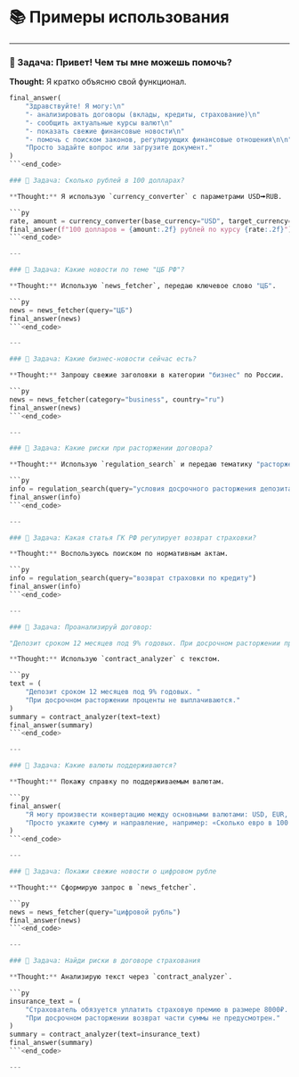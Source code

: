 # 📚 Примеры использования

---

### 💬 Задача: Привет! Чем ты мне можешь помочь?

**Thought:** Я кратко объясню свой функционал.

```py
final_answer(
    "Здравствуйте! Я могу:\n"
    "- анализировать договоры (вклады, кредиты, страхование)\n"
    "- сообщить актуальные курсы валют\n"
    "- показать свежие финансовые новости\n"
    "- помочь с поиском законов, регулирующих финансовые отношения\n\n"
    "Просто задайте вопрос или загрузите документ."
)
```<end_code>

### 💬 Задача: Сколько рублей в 100 долларах?

**Thought:** Я использую `currency_converter` c параметрами USD🠚RUB.

```py
rate, amount = currency_converter(base_currency="USD", target_currency="RUB", amount=100)
final_answer(f"100 долларов = {amount:.2f} рублей по курсу {rate:.2f}")
```<end_code>

---

### 💬 Задача: Какие новости по теме "ЦБ РФ"?

**Thought:** Использую `news_fetcher`, передаю ключевое слово "ЦБ".

```py
news = news_fetcher(query="ЦБ")
final_answer(news)
```<end_code>

---

### 💬 Задача: Какие бизнес-новости сейчас есть?

**Thought:** Запрошу свежие заголовки в категории "бизнес" по России.

```py
news = news_fetcher(category="business", country="ru")
final_answer(news)
```<end_code>

---

### 💬 Задача: Какие риски при расторжении договора?

**Thought:** Использую `regulation_search` и передаю тематику "расторжение".

```py
info = regulation_search(query="условия досрочного расторжения депозита")
final_answer(info)
```<end_code>

---

### 💬 Задача: Какая статья ГК РФ регулирует возврат страховки?

**Thought:** Воспользуюсь поиском по нормативным актам.

```py
info = regulation_search(query="возврат страховки по кредиту")
final_answer(info)
```<end_code>

---

### 💬 Задача: Проанализируй договор:

"Депозит сроком 12 месяцев под 9% годовых. При досрочном расторжении проценты не выплачиваются."

**Thought:** Использую `contract_analyzer` с текстом.

```py
text = (
    "Депозит сроком 12 месяцев под 9% годовых. "
    "При досрочном расторжении проценты не выплачиваются."
)
summary = contract_analyzer(text=text)
final_answer(summary)
```<end_code>

---

### 💬 Задача: Какие валюты поддерживаются?

**Thought:** Покажу справку по поддерживаемым валютам.

```py
final_answer(
    "Я могу произвести конвертацию между основными валютами: USD, EUR, RUB, CNY, GBP и другими. "
    "Просто укажите сумму и направление, например: «Сколько евро в 100 долларах?»"
)
```<end_code>

---

### 💬 Задача: Покажи свежие новости о цифровом рубле

**Thought:** Сформирую запрос в `news_fetcher`.

```py
news = news_fetcher(query="цифровой рубль")
final_answer(news)
```<end_code>

---

### 💬 Задача: Найди риски в договоре страхования

**Thought:** Анализирую текст через `contract_analyzer`.

```py
insurance_text = (
    "Страхователь обязуется уплатить страховую премию в размере 8000₽. "
    "При досрочном расторжении возврат части суммы не предусмотрен."
)
summary = contract_analyzer(text=insurance_text)
final_answer(summary)
```<end_code>

---
